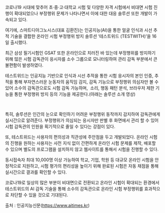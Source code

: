 
코로나19 시대에 맞추어 초·중·고·대학교 시험 및 다양한 자격 시험에서 비대면 시험 진행이 확대되었으나 부정행위 문제가 나타나면서 이에 대한 대응 솔루션 또한 개발이 가속되고 있다.  
  
여기에, 스마트디아그노시스(대표 김환진)는 인공지능(AI)을 통한 얼굴 인식과 시선 추적 기술을 결합한 온라인 시험 부정행위 방지 솔루션 ‘테스트위드 (TESTWITH)’을 16일 출시했다.  
  
최근 삼성 필기시험인 GSAT 또한 온라인으로 치러진 바 있는데 부정행위를 방지하기 위해 많은 시험 감독관이 응시자를 소수 그룹으로 모니터링하여 관리 감독 부분에서 큰 불편함이 발생하였다.  
  
테스트위드는 인공지능 기반으로 인식과 시선 추적을 통한 시험 응시자의 본인 인증, 추적을 통해 부자연스러운 눈동자의 움직임 감지, 감독 기능으로 부정행위 의심자만 볼 수 있어 소수의 감독관으로도 시험 감독 가능하며,  소리, 행동 패턴 분석, 브라우저 제한 기능을 통한 부정행위 방지 등의 기능을 제공한다.(아래는 솔루션 소개 영상)  
  
  
   
  
특히, 솔루션은 인간의 눈으로 확인하기 어려운 부정행위 동작까지 감지하여 감독관에게 실시간으로 알려준다. 부정행위가 의심되는 응시자만 판별 후 화면에서 관리 할 수 있어 시험 감독관의 인원을 획기적으로 줄일 수 있다는 강점이 있다.  
  
또, 테스트위드는 사용자의 편의성과 직관성에 주안점을 두고 개발되었다. 온라인 시험의 진행을 원하는 사용자는 사전 지식 없이 간편하게 온라인 시험 문제를 제작, 배포할 수 있으며 별도의 프로그램을 설치하지 않고 웹사이트를 통해서 시험을 진행할 수 있다.  
  
동시접속자 최대 10,000명 이상 가능하여 학교, 기업, 학원 등 대규모 온라인 시험을 안정적으로 지원하고, 시험 평가의 편리성을 높이기 위해 완료된 시험은 자동 채점을 통해 실시간으로 결과를 확인할 수 있다.  
  
코로나19로 일상의 많은 부분이 비대면으로 전환되고 온라인 시험이 확대되는 환경에서 테스트위드의 AI 감독 기술을 통해 소수의 감독관으로 온라인 시험 부정행위를 효과적으로 차단할 수 있을 것으로 기대된다.  
  
출처 : 인공지능신문(https://www.aitimes.kr)